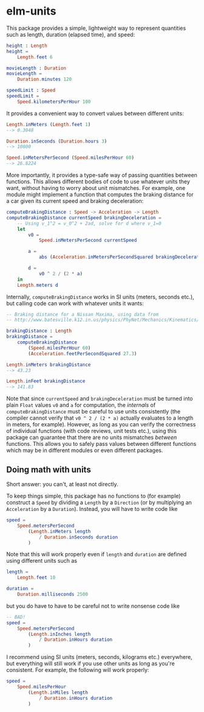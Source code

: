 # elm-units

This package provides a simple, lightweight way to represent quantities such as
length, duration (elapsed time), and speed:

```elm
height : Length
height =
    Length.feet 6

movieLength : Duration
movieLength =
    Duration.minutes 120

speedLimit : Speed
speedLimit =
    Speed.kilometersPerHour 100
```

It provides a convenient way to convert values between different units:

```elm
Length.inMeters (Length.feet 1)
--> 0.3048

Duration.inSeconds (Duration.hours 3)
--> 10800

Speed.inMetersPerSecond (Speed.milesPerHour 60)
--> 26.8224
```

More importantly, it provides a type-safe way of passing quantities between
functions. This allows different bodies of code to use whatever units they want,
without having to worry about unit mismatches. For example, one module might
implement a function that computes the braking distance for a car given its
current speed and braking deceleration:

```elm
computeBrakingDistance : Speed -> Acceleration -> Length
computeBrakingDistance currentSpeed brakingDeceleration =
    -- Using v_1^2 = v_0^2 + 2ad, solve for d where v_1=0
    let
        v0 =
            Speed.inMetersPerSecond currentSpeed

        a =
            abs (Acceleration.inMetersPerSecondSquared brakingDeceleration)

        d =
            v0 ^ 2 / (2 * a)
    in
    Length.meters d
```

Internally, `computeBrakingDistance` works in SI units (meters, seconds etc.),
but calling code can work with whatever units it wants:

```elm
-- Braking distance for a Nissan Maxima, using data from
-- http://www.batesville.k12.in.us/physics/PhyNet/Mechanics/Kinematics/BrakingDistData.html

brakingDistance : Length
brakingDistance =
    computeBrakingDistance
        (Speed.milesPerHour 60)
        (Acceleration.feetPerSecondSquared 27.3)

Length.inMeters brakingDistance
--> 43.23

Length.inFeet brakingDistance
--> 141.83
```

Note that since `currentSpeed` and `brakingDeceleration` must be turned into
plain `Float` values `v0` and `a` for computation, the _internals_ of
`computeBrakingDistance` must be careful to use units consistently (the compiler
cannot verify that `v0 ^ 2 / (2 * a)` actually evaluates to a length in meters,
for example). However, as long as you can verify the correctness of individual
functions (with code reviews, unit tests etc.), using this package can guarantee
that there are no units mismatches _between_ functions. This allows you to
safely pass values between different functions which may be in different modules
or even different packages.

## Doing math with units

Short answer: you can't, at least not directly.

To keep things simple, this package has no functions to (for example) construct
a `Speed` by dividing a `Length` by a `Direction` (or by multiplying an
`Acceleration` by a `Duration`). Instead, you will have to write code like

```elm
speed =
    Speed.metersPerSecond
        (Length.inMeters length
            / Duration.inSeconds duration
        )
```

Note that this will work properly even if `length` and `duration` are defined
using different units such as

```elm
length =
    Length.feet 10

duration =
    Duration.milliseconds 2500
```

but you do have to have to be careful not to write nonsense code like

```elm
-- BAD!
speed =
    Speed.metersPerSecond
        (Length.inInches length
            / Duration.inHours duration
        )
```

I recommend using SI units (meters, seconds, kilograms etc.) everywhere, but
everything will still work if you use other units as long as you're consistent.
For example, the following will work properly:

```elm
speed =
    Speed.milesPerHour
        (Length.inMiles length
            / Duration.inHours duration
        )
```
